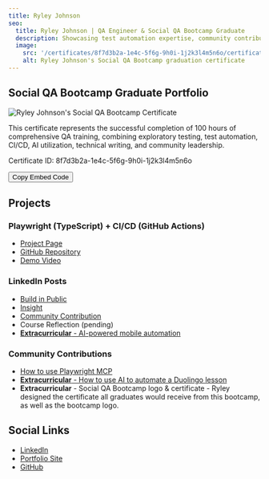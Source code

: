 ```yaml
---
title: Ryley Johnson
seo:
  title: Ryley Johnson | QA Engineer & Social QA Bootcamp Graduate
  description: Showcasing test automation expertise, community contributions, and technical writing achievements from Social QA Bootcamp.
  image:
    src: '/certificates/8f7d3b2a-1e4c-5f6g-9h0i-1j2k3l4m5n6o/certificate.png'
    alt: Ryley Johnson's Social QA Bootcamp graduation certificate
---
```


## Social QA Bootcamp Graduate Portfolio

<div class="max-w-4xl mx-auto mb-12">
    <img 
        src="/certificates/8f7d3b2a-1e4c-5f6g-9h0i-1j2k3l4m5n6o/certificate.png"
        alt="Ryley Johnson's Social QA Bootcamp Certificate" 
        class="w-full rounded-lg shadow-xl border-2 border-yellow-400"
    />
    <p class="mt-4 text-lg text-center">
        This certificate represents the successful completion of 100 hours of comprehensive QA training, combining exploratory testing, test automation, CI/CD, AI utilization, technical writing, and community leadership.
    </p>
    <p class="mt-2 text-sm text-gray-600 text-center">
        Certificate ID: 8f7d3b2a-1e4c-5f6g-9h0i-1j2k3l4m5n6o
    </p>
    <div class="mt-4 text-center">
        <button 
            onclick="copyEmbedCode('8f7d3b2a-1e4c-5f6g-9h0i-1j2k3l4m5n6o')"
            class="text-[#FAED0E] hover:text-white font-medium transition-colors cursor-pointer group inline-flex items-center"
        >
          Copy Embed Code
        </button>
    </div>
</div>

<script>
    function copyEmbedCode(certificateId) {
        const embedCode = `<div class="certificate-embed" style="max-width: 800px; margin: 0 auto;">
  <div style="position: relative; aspect-ratio: 4/3; width: 100%;">
    <img
      src="https://stevenqa.com/certificates/${certificateId}/certificate.png"
      alt="Ryley Johnson - Social QA Bootcamp Certificate"
      style="width: 100%; height: 100%; object-fit: contain; border-radius: 8px; box-shadow: 0 4px 6px rgba(0, 0, 0, 0.1); border: 2px solid #facc15;"
    />
  </div>
  <div style="margin-top: 2rem; text-align: center;">
    <a
      href="https://stevenqa.com/graduates/ryley-johnson"
      style="display: inline-block; background-color: #2563eb; color: white; padding: 0.75rem 1.5rem; border-radius: 0.5rem; text-decoration: none; transition: background-color: 0.2s;"
    >
      View Ryley's Portfolio
    </a>
  </div>
</div>`;

        // Create a temporary textarea to copy the code
        const textarea = document.createElement('textarea');
        textarea.value = embedCode;
        document.body.appendChild(textarea);
        textarea.select();
        document.execCommand('copy');
        document.body.removeChild(textarea);

        // Show feedback
        const button = event.target;
        const originalText = button.textContent;
        button.textContent = 'Copied! ✓';
        setTimeout(() => {
            button.textContent = originalText;
        }, 2000);
    }
</script>

## Projects

### Playwright (TypeScript) + CI/CD (GitHub Actions)

- <a href="https://mrjohn5on.github.io/socialqa.html" target="_blank" rel="noopener noreferrer">Project Page</a>
- <a href="https://github.com/MRJOHN5ON/Refactoring-using-a-page-object-model" target="_blank" rel="noopener noreferrer">GitHub Repository</a>
- <a href="https://youtu.be/0s31v-AiT58?si=iJy1wkFjwvA90Yxt" target="_blank" rel="noopener noreferrer">Demo Video</a>

### LinkedIn Posts

- <a href="https://www.linkedin.com/posts/ryleyj_playwright-clipboard-interactions-case-study-activity-7276816051005206528-odsk" target="_blank" rel="noopener noreferrer">Build in Public</a>
- <a href="https://www.linkedin.com/posts/ryleyj_%F0%9D%90%96%F0%9D%90%A1%F0%9D%90%B2-%F0%9D%90%A2%F0%9D%90%A7%F0%9D%90%AF%F0%9D%90%9E%F0%9D%90%AC%F0%9D%90%AD-%F0%9D%90%A2%F0%9D%90%A7-%F0%9D%90%90%F0%9D%90%80-%F0%9D%90%B0%F0%9D%90%A1%F0%9D%90%9E%F0%9D%90%A7-%F0%9D%90%B2-activity-7301073508179054592-tYHU" target="_blank" rel="noopener noreferrer">Insight</a>
- <a href="https://www.linkedin.com/posts/ryleyj_creating-a-playwright-automation-script-using-activity-7312661923966197761-k_Wd" target="_blank" rel="noopener noreferrer">Community Contribution</a>
- Course Reflection (pending)
- <a href="https://www.linkedin.com/posts/ryleyj_automation-playwright-ai-activity-7304227005313470465-0_SB" target="_blank" rel="noopener noreferrer">**Extracurricular** - AI-powered mobile automation</a>

### Community Contributions

- <a href="https://www.youtube.com/watch?v=FqXacJbKo1s" target="_blank" rel="noopener noreferrer">How to use Playwright MCP</a>
- <a href="https://github.com/MRJOHN5ON/Passing-Duolingo-with-AI" target="_blank" rel="noopener noreferrer">**Extracurricular** - How to use AI to automate a Duolingo lesson</a>
- **Extracurricular** - Social QA Bootcamp logo & certificate - Ryley designed the certificate all graduates would receive from this bootcamp, as well as the bootcamp logo.

## Social Links

- <a href="https://www.linkedin.com/in/ryleyj/" target="_blank" rel="noopener noreferrer">LinkedIn</a>
- <a href="https://mrjohn5on.github.io/#projects" target="_blank" rel="noopener noreferrer">Portfolio Site</a>
- <a href="https://github.com/ryleyjohnson" target="_blank" rel="noopener noreferrer">GitHub</a>
